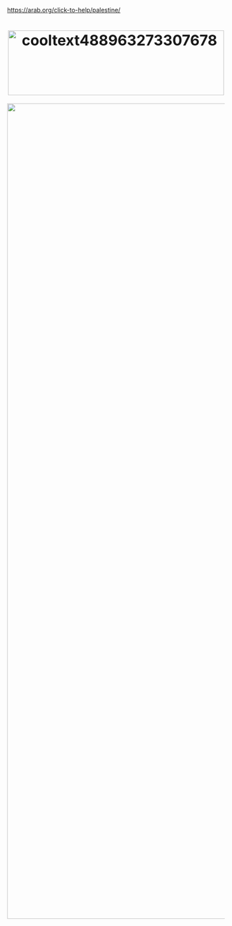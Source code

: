 https://arab.org/click-to-help/palestine/
<h1 align="center"><big><img width="500" height="150" alt="cooltext488963273307678" src="https://github.com/user-attachments/assets/2efe2299-8542-409a-8340-0c5c2b1b9998" />
</big></h1>



<div align="center">
 <img width="1888" height="1888" alt="<img width="1888" height="1888" alt="hereaugio (2)" src="https://github.com/user-attachments/assets/f8e1e001-6b21-418e-b6df-e89535cefc71" />











